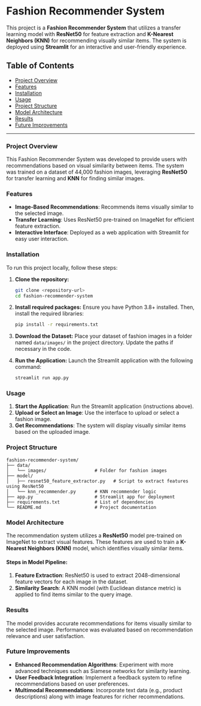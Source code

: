 
# Fashion Recommender System

This project is a **Fashion Recommender System** that utilizes a transfer learning model with **ResNet50** for feature extraction and **K-Nearest Neighbors (KNN)** for recommending visually similar items. The system is deployed using **Streamlit** for an interactive and user-friendly experience. 

## Table of Contents
- [Project Overview](#project-overview)
- [Features](#features)
- [Installation](#installation)
- [Usage](#usage)
- [Project Structure](#project-structure)
- [Model Architecture](#model-architecture)
- [Results](#results)
- [Future Improvements](#future-improvements)

---

### Project Overview
This Fashion Recommender System was developed to provide users with recommendations based on visual similarity between items. The system was trained on a dataset of 44,000 fashion images, leveraging **ResNet50** for transfer learning and **KNN** for finding similar images.

### Features
- **Image-Based Recommendations**: Recommends items visually similar to the selected image.
- **Transfer Learning**: Uses ResNet50 pre-trained on ImageNet for efficient feature extraction.
- **Interactive Interface**: Deployed as a web application with Streamlit for easy user interaction.

### Installation
To run this project locally, follow these steps:

1. **Clone the repository:**
   ```bash
   git clone <repository-url>
   cd fashion-recommender-system
   ```

2. **Install required packages:**
   Ensure you have Python 3.8+ installed. Then, install the required libraries:
   ```bash
   pip install -r requirements.txt
   ```

3. **Download the Dataset:**
   Place your dataset of fashion images in a folder named `data/images/` in the project directory. Update the paths if necessary in the code.

4. **Run the Application:**
   Launch the Streamlit application with the following command:
   ```bash
   streamlit run app.py
   ```

### Usage
1. **Start the Application**: Run the Streamlit application (instructions above).
2. **Upload or Select an Image**: Use the interface to upload or select a fashion image.
3. **Get Recommendations**: The system will display visually similar items based on the uploaded image.

### Project Structure
```
fashion-recommender-system/
├── data/
│   └── images/                  # Folder for fashion images
├── model/
│   ├── resnet50_feature_extractor.py   # Script to extract features using ResNet50
│   └── knn_recommender.py       # KNN recommender logic
├── app.py                       # Streamlit app for deployment
├── requirements.txt             # List of dependencies
└── README.md                    # Project documentation
```

### Model Architecture
The recommendation system utilizes a **ResNet50** model pre-trained on ImageNet to extract visual features. These features are used to train a **K-Nearest Neighbors (KNN)** model, which identifies visually similar items.

#### Steps in Model Pipeline:
1. **Feature Extraction**: ResNet50 is used to extract 2048-dimensional feature vectors for each image in the dataset.
2. **Similarity Search**: A KNN model (with Euclidean distance metric) is applied to find items similar to the query image.

### Results
The model provides accurate recommendations for items visually similar to the selected image. Performance was evaluated based on recommendation relevance and user satisfaction.

### Future Improvements
- **Enhanced Recommendation Algorithms**: Experiment with more advanced techniques such as Siamese networks for similarity learning.
- **User Feedback Integration**: Implement a feedback system to refine recommendations based on user preferences.
- **Multimodal Recommendations**: Incorporate text data (e.g., product descriptions) along with image features for richer recommendations.
